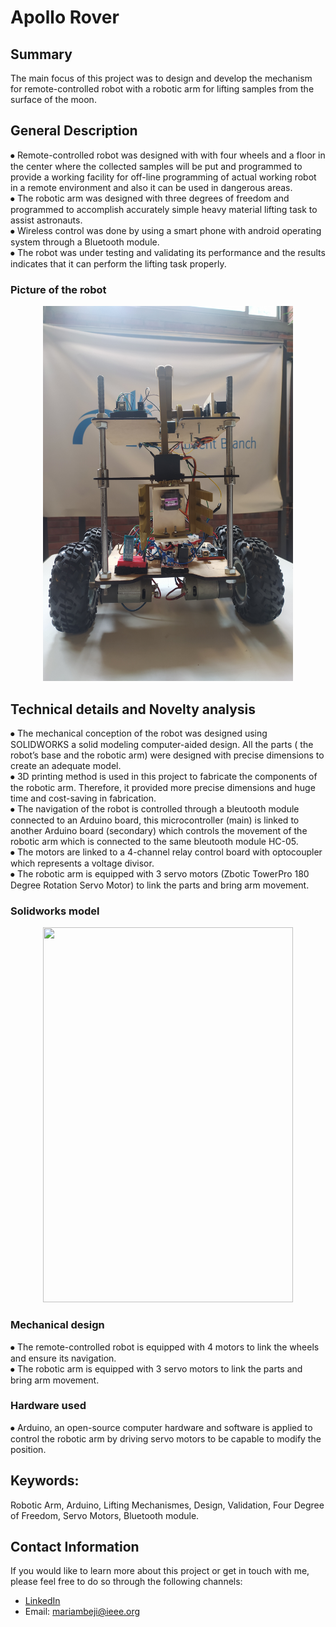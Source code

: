 # Apollo Rover

## Summary 
The main focus of this project was to design and develop the mechanism for remote-controlled robot with a robotic arm for lifting samples from the surface of the moon. 
 
## General Description 
⦁	Remote-controlled robot was  designed with with four wheels and a floor in the center where the collected samples will be put  and  programmed to provide a working facility for off-line programming of actual working robot in a remote environment and also it can be used in dangerous areas.  
⦁	The robotic arm was designed with three degrees of freedom and programmed to accomplish accurately simple heavy material lifting task to assist astronauts.  
⦁	Wireless control was done by using a smart phone with android operating system through a Bluetooth module.  
⦁	The robot was under testing and validating its performance and the results indicates that it can perform the lifting task properly.  
### Picture of the robot
<div style="text-align:center;">
<img src="./Apollo rover.JPG" width="400" height="600">  
</div>

## Technical details and Novelty analysis 
⦁	The mechanical conception of the robot was designed using SOLIDWORKS a solid modeling computer-aided design. All the parts ( the robot’s base and the robotic arm) were designed with precise dimensions to create an adequate model.  
⦁	3D printing method is used in this project to fabricate the components of the robotic arm. Therefore, it provided more precise dimensions and huge time and cost-saving in fabrication.  
⦁	The navigation of the robot is controlled through a bleutooth module connected to an Arduino board, this microcontroller (main) is linked to another Arduino board (secondary) which controls the movement of the robotic arm which is connected to the same bleutooth module HC-05.  
⦁	The motors are linked to a 4-channel relay control board with optocoupler which represents a voltage divisor.    
⦁	The robotic arm is equipped with 3 servo motors (Zbotic TowerPro 180 Degree Rotation Servo Motor) to link the parts and bring arm movement.  
### Solidworks model
<div style="text-align:center;">
<img src="./MechanicalDesignApolloRover.JPG" width="400" height="600">  
</div>

### Mechanical design  
⦁	The remote-controlled robot is equipped with 4 motors to link the wheels and ensure its navigation.   
⦁	The robotic arm is equipped with 3 servo motors to link the parts and bring arm movement.     


### Hardware used
⦁	Arduino, an open-source computer hardware and software is applied to control the robotic arm by driving servo motors to be capable to modify the position.   

## Keywords: 
Robotic Arm, Arduino, Lifting Mechanismes, Design, Validation, Four Degree of Freedom, Servo Motors, Bluetooth module.



## Contact Information
If you would like to learn more about this project or get in touch with me, please feel free to do so through the following channels:
- [LinkedIn](https://www.linkedin.com/in/mariam-beji-90ab28178/)
- Email: mariambeji@ieee.org


